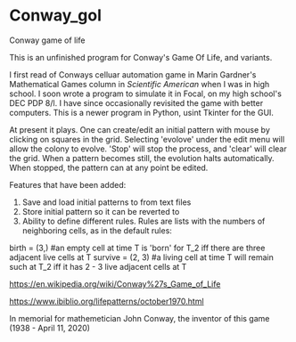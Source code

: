 # Conway_gol
Conway game of life

This is an unfinished program for Conway's Game Of Life, and variants. 

I first read of Conways celluar automation game in Marin Gardner's Mathematical Games column in *Scientific American* when I was in high school. I soon wrote a program to simulate it in Focal, on my high school's DEC PDP 8/l. I have since occasionally revisited the game with better computers. This is a newer program in Python, usint Tkinter for the GUI.

At present it plays. One can create/edit an initial pattern with mouse by clicking on squares in the grid. Selecting 'evolove' under the edit menu will allow the colony to evolve. 'Stop' will stop the process, and 'clear' will clear the grid. When a pattern becomes still, the evolution halts automatically. When stopped, the pattern can at any point be edited.

Features that have been added:
1) Save and load initial patterns to from text files
2) Store initial pattern so it can be reverted to
3) Ability to define different rules. Rules are lists with the numbers of neighboring cells, as in the default rules:
  
  birth = (3,)      #an empty cell at time T is 'born' for T_2 iff there are three adjacent live cells at T
  survive = (2, 3)  #a living cell at time T will remain such at T_2 iff it has 2 - 3 live adjacent cells at T
  
  
 https://en.wikipedia.org/wiki/Conway%27s_Game_of_Life
 
 https://www.ibiblio.org/lifepatterns/october1970.html

In memorial for mathemetician John Conway, the inventor of this game (1938 - April 11, 2020)
